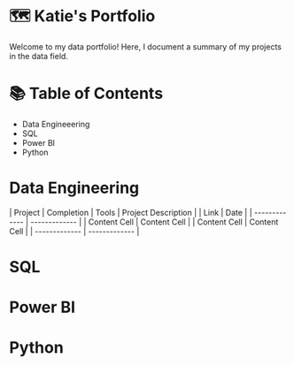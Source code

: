  # 🗺 Katie's Portfolio
Welcome to my data portfolio! Here, I document a summary of my projects in the data field.

# 📚 Table of Contents
- Data Engineeering
- SQL
- Power BI
- Python

# Data Engineering
|    Project    |   Completion  |    Tools    |   Project Description  |
|     Link      |      Date     |
| ------------- | ------------- |
| Content Cell  | Content Cell  |
| Content Cell  | Content Cell  |
| ------------- | ------------- |

# SQL

# Power BI

# Python
